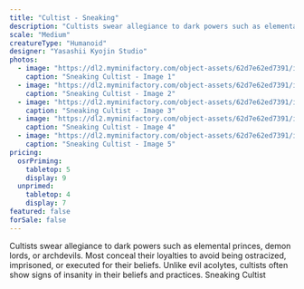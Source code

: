 ```yaml
---
title: "Cultist - Sneaking"
description: "Cultists swear allegiance to dark powers such as elemental princes, demon lords, or archdevils. Most conceal their loyalties to avoid being ostracized, imprisoned, or executed for their beliefs. Unlike evil acolytes, cultists often show signs of insanity in their beliefs and practices. Sneaking Cultist"
scale: "Medium"
creatureType: "Humanoid"
designer: "Yasashii Kyojin Studio"
photos:
  - image: "https://dl2.myminifactory.com/object-assets/62d7e62ed7391/images/720X720-cultists-03-ps.jpg"
    caption: "Sneaking Cultist - Image 1"
  - image: "https://dl2.myminifactory.com/object-assets/62d7e62ed7391/images/720X720-cultists-03-b.jpg"
    caption: "Sneaking Cultist - Image 2"
  - image: "https://dl2.myminifactory.com/object-assets/62d7e62ed7391/images/720X720-cultist-sneak.jpg"
    caption: "Sneaking Cultist - Image 3"
  - image: "https://dl2.myminifactory.com/object-assets/62d7e62ed7391/images/720X720-cultist-sneak-2.jpg"
    caption: "Sneaking Cultist - Image 4"
  - image: "https://dl2.myminifactory.com/object-assets/62d7e62ed7391/images/720X720-cultist-sneak-3.jpg"
    caption: "Sneaking Cultist - Image 5"
pricing:
  osrPriming:
    tabletop: 5
    display: 9
  unprimed:
    tabletop: 4
    display: 7
featured: false
forSale: false
---
```


Cultists swear allegiance to dark powers such as elemental princes, demon lords, or archdevils. Most conceal their loyalties to avoid being ostracized, imprisoned, or executed for their beliefs. Unlike evil acolytes, cultists often show signs of insanity in their beliefs and practices. Sneaking Cultist